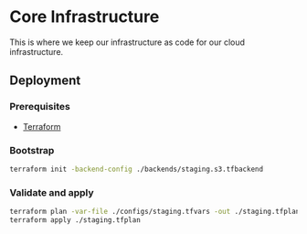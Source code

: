 # Core Infrastructure

This is where we keep our infrastructure as code for our cloud infrastructure.

## Deployment

### Prerequisites

- [Terraform](https://www.terraform.io/downloads.html)

### Bootstrap

```sh
terraform init -backend-config ./backends/staging.s3.tfbackend
```

### Validate and apply

```sh
terraform plan -var-file ./configs/staging.tfvars -out ./staging.tfplan
terraform apply ./staging.tfplan
```
